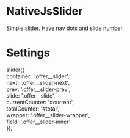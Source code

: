 # NativeJsSlider
Simple slider. Have nav dots and slide number. </br>
# Settings </br>
slider({ </br>
        container: '.offer__slider', </br>
        next: '.offer__slider-next', </br>
        prev: '.offer__slider-prev', </br>
        slide: '.offer__slide', </br>
        currentCounter: '#current', </br>
        totalCounter: '#total', </br>
        wrapper: '.offer__slider-wrapper', </br>
        field: '.offer__slider-inner' </br>
    }); </br>
